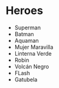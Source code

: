 # Heroes

* Superman
* Batman
* Aquaman
* Mujer Maravilla
* Linterna Verde
* Robin
* Volcán Negro
* FLash
* Gatubela
